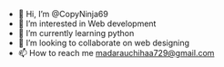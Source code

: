 - 👋 Hi, I’m @CopyNinja69
- 👀 I’m interested in Web development
- 🌱 I’m currently learning python
- 💞️ I’m looking to collaborate on web designing
- 📫 How to reach me madarauchihaa729@gmail.com
<!---
CopyNinja69/CopyNinja69 is a ✨ special ✨ repository because its `README.md` (this file) appears on your GitHub profile.
You can click the Preview link to take a look at your changes.
--->
